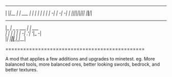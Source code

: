                                  
 _____ _         _           _   
|     |_|___ ___| |_ ___ ___| |_ 
| | | | |   | -_|  _| -_|_ -|  _|
|_|_|_|_|_|_|___|_| |___|___|_|  
                                 
                                 
 _____               _           
|_   _|_ _ _ ___ ___| |_ ___     
  | | | | | | -_| .'| '_|_ -|    
  |_| |_____|___|__,|_,_|___|    
                                 
===============================================  
                                     

A mod that applies a few additions and upgrades to minetest.
eg. More balanced tools, more balanced ores, better looking swords, 
bedrock, and better textures.
